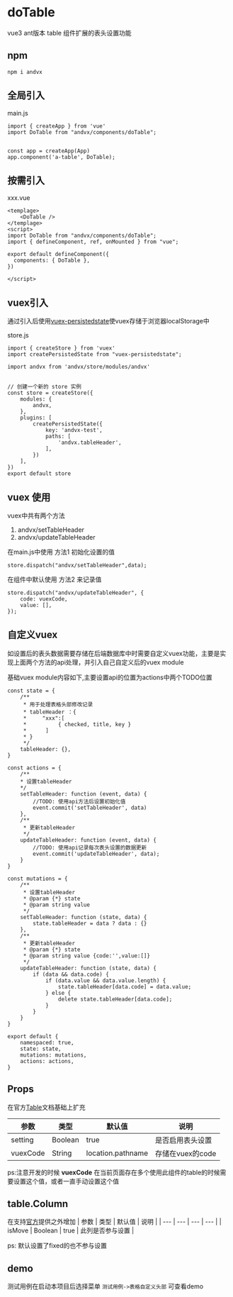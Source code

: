#  doTable
vue3  ant版本 table 组件扩展的表头设置功能 

## npm
```
npm i andvx
```

## 全局引入
main.js
```
import { createApp } from 'vue'
import DoTable from "andvx/components/doTable";


const app = createApp(App)
app.component('a-table', DoTable);

```

## 按需引入
xxx.vue
```
<templage>
    <DoTable />
</templage>
<script>
import DoTable from "andvx/components/doTable";
import { defineComponent, ref, onMounted } from "vue";

export default defineComponent({
  components: { DoTable },
})

</script>

```

## vuex引入
通过引入后使用[vuex-persistedstate](https://github.com/robinvdvleuten/vuex-persistedstate)使vuex存储于浏览器localStorage中

store.js
```
import { createStore } from 'vuex'
import createPersistedState from "vuex-persistedstate";

import andvx from 'andvx/store/modules/andvx'


// 创建一个新的 store 实例
const store = createStore({
    modules: {
        andvx,
    },
    plugins: [
        createPersistedState({
            key: 'andvx-test',
            paths: [
                'andvx.tableHeader',
            ],
        })
    ],
})
export default store
```
## vuex 使用
vuex中共有两个方法
 1. andvx/setTableHeader
 2. andvx/updateTableHeader

在main.js中使用 方法1 初始化设置的值
```
store.dispatch("andvx/setTableHeader",data);
```

在组件中默认使用 方法2 来记录值
```
store.dispatch("andvx/updateTableHeader", {
    code: vuexCode,
    value: [],
});
```
## 自定义vuex 
如设置后的表头数据需要存储在后端数据库中时需要自定义vuex功能，主要是实现上面两个方法的api处理，并引入自己自定义后的vuex module 

基础vuex module内容如下,主要设置api的位置为actions中两个TODO位置
```
const state = {
    /**
     * 用于处理表格头部修改记录
     * tableHeader ：{
     *     "xxx":[
     *          { checked, title, key }
     *      ]
     * }
     */
    tableHeader: {},
}

const actions = {
    /**
    * 设置tableHeader
    */
    setTableHeader: function (event, data) {
        //TODO: 使用api方法后设置初始化值
        event.commit('setTableHeader', data)
    },
    /**
     * 更新tableHeader
     */
    updateTableHeader: function (event, data) {
        //TODO: 使用api记录每次表头设置的数据更新
        event.commit('updateTableHeader', data);
    }
}

const mutations = {
    /**
     * 设置tableHeader
     * @param {*} state
     * @param string value 
     */
    setTableHeader: function (state, data) {
        state.tableHeader = data ? data : {}
    },
    /**
     * 更新tableHeader
     * @param {*} state
     * @param string value {code:'',value:[]}
     */
    updateTableHeader: function (state, data) {
        if (data && data.code) {
            if (data.value && data.value.length) {
                state.tableHeader[data.code] = data.value;
            } else {
                delete state.tableHeader[data.code];
            }
        }
    }
}

export default {
    namespaced: true,
    state: state,
    mutations: mutations,
    actions: actions,
}
```

## Props
在官方[Table](https://next.antdv.com/components/table-cn)文档基础上扩充

| 参数 | 类型 | 默认值 | 说明 |
| --- | --- | --- | --- |
| setting | Boolean | true |  是否启用表头设置 |
| vuexCode | String | location.pathname |  存储在vuex的code |

ps:注意开发的时候 **vuexCode** 在当前页面存在多个使用此组件的table的时候需要设置这个值，或者一直手动设置这个值

## table.Column

在支持[官方](https://next.antdv.com/components/table-cn#Column)提供之外增加
| 参数 | 类型 | 默认值 | 说明 |
| --- | --- | --- | --- |
| isMove | Boolean | true |  此列是否参与设置 |

ps: 默认设置了fixed的也不参与设置


## demo 

测试用例在启动本项目后选择菜单 `测试用例->表格自定义头部` 可查看demo
 